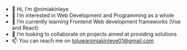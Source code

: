 - 👋 Hi, I’m @nimiakinleye
- 👀 I’m interested in Web Development and Programming as a whole
- 🌱 I’m currently learning Frontend Web development frameworks (Vue and React)
- 💞️ I’m looking to collaborate on projects aimed at providing solutions
- 📫 You can reach me on toluwanimiakinleye01@gmail.com

<!---
nimiakinleye/nimiakinleye is a ✨ special ✨ repository because its `README.md` (this file) appears on your GitHub profile.
You can click the Preview link to take a look at your changes.
--->
